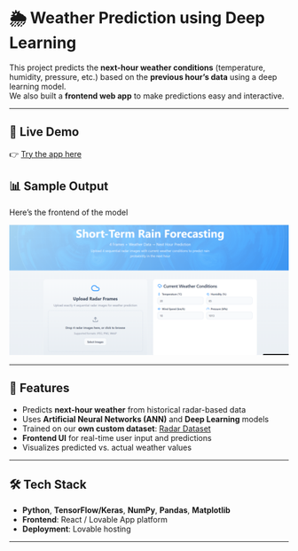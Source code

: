 # 🌦️ Weather Prediction using Deep Learning

This project predicts the **next-hour weather conditions** (temperature, humidity, pressure, etc.) based on the **previous hour’s data** using a deep learning model.  
We also built a **frontend web app** to make predictions easy and interactive.

---

## 🚀 Live Demo
👉 [Try the app here](https://sky-frame.lovable.app)





## 📊 Sample Output
Here’s the frontend of the model

![Weather Prediction Output](image.png)

---

## 📌 Features
- Predicts **next-hour weather** from historical radar-based data  
- Uses **Artificial Neural Networks (ANN)** and **Deep Learning** models  
- Trained on our **own custom dataset**: [Radar Dataset](https://www.kaggle.com/datasets/rohinigaddam/radderdataset1)  
- **Frontend UI** for real-time user input and predictions  
- Visualizes predicted vs. actual weather values  

---

## 🛠️ Tech Stack
- **Python**, **TensorFlow/Keras**, **NumPy**, **Pandas**, **Matplotlib**
- **Frontend**: React / Lovable App platform
- **Deployment**: Lovable hosting  

---
